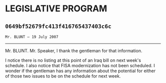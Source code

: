 # LEGISLATIVE PROGRAM
## `0649bf52679fc413f416765437403c6c`
`Mr. BLUNT — 19 July 2007`

---


Mr. BLUNT. Mr. Speaker, I thank the gentleman for that information.

I notice there is no listing at this point of an Iraq bill on next 
week's schedule. I also notice that FISA modernization has not been 
scheduled. I wonder if the gentleman has any information about the 
potential for either of those two issues to be on the schedule for next 
week.